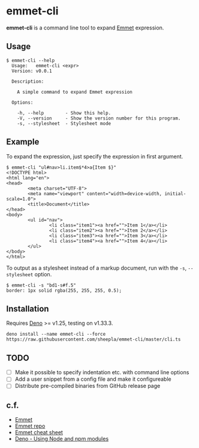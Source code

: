 # emmet-cli

**emmet-cli** is a command line tool to expand [Emmet](https://emmet.io) expression.

## Usage

```
$ emmet-cli --help
  Usage:   emmet-cli <expr>
  Version: v0.0.1

  Description:

    A simple command to expand Emmet expression

  Options:

    -h, --help        - Show this help.
    -V, --version     - Show the version number for this program.
    -s, --stylesheet  - Stylesheet mode
```

## Example

To expand the expression, just specify the expression in first argument.

```
$ emmet-cli "ul#nav>li.item$*4>a{Item $}"
<!DOCTYPE html>
<html lang="en">
<head>
        <meta charset="UTF-8">
        <meta name="viewport" content="width=device-width, initial-scale=1.0">
        <title>Document</title>
</head>
<body>
        <ul id="nav">
                <li class="item1"><a href="">Item 1</a></li>
                <li class="item2"><a href="">Item 2</a></li>
                <li class="item3"><a href="">Item 3</a></li>
                <li class="item4"><a href="">Item 4</a></li>
        </ul>
</body>
</html>
```

To output as a stylesheet instead of a markup document, run with the `-s`, `--stylesheet` option.

```
$ emmet-cli -s "bd1-s#f.5"
border: 1px solid rgba(255, 255, 255, 0.5);
```

## Installation

Requires [Deno](https://deno.land) >= v1.25, testing on v1.33.3.

```
deno install --name emmet-cli --force https://raw.githubusercontent.com/sheepla/emmet-cli/master/cli.ts
```

## TODO

- [ ] Make it possible to specify indentation etc. with command line options
- [ ] Add a user snippet from a config file and make it configureable
- [ ] Distribute pre-compiled binaries from GitHub release page

## c.f.

- [Emmet](https://emmet.io)
- [Emmet repo](https://github.com/emmetio/emmet)
- [Emmet cheat sheet](https://docs.emmet.io/cheat-sheet/)
- [Deno - Using Node and npm modules](https://deno.com/manual@v1.33.3/node#node-and-npm-modules)
